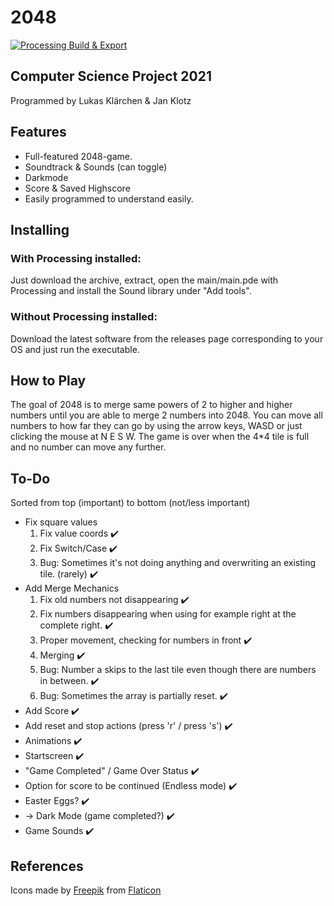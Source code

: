 # 2048
[![Processing Build & Export](https://github.com/InklingSplasher/2048/actions/workflows/build-and-export.yml/badge.svg)](https://github.com/InklingSplasher/2048/actions/workflows/build-and-export.yml)
## Computer Science Project 2021
Programmed by Lukas Klärchen & Jan Klotz

## Features
* Full-featured 2048-game.
* Soundtrack & Sounds (can toggle)
* Darkmode
* Score & Saved Highscore
* Easily programmed to understand easily.

## Installing
### With Processing installed:
Just download the archive, extract, open the main/main.pde with Processing and install the Sound library under "Add tools".
### Without Processing installed:
Download the latest software from the releases page corresponding to your OS and just run the executable.

## How to Play
The goal of 2048 is to merge same powers of 2 to higher and higher numbers until you are able to merge 2 numbers into 2048.
You can move all numbers to how far they can go by using the arrow keys, WASD or just clicking the mouse at N E S W.
The game is over when the 4\*4 tile is full and no number can move any further.

## To-Do
Sorted from top (important) to bottom (not/less important)

* Fix square values
  1. Fix value coords ✔️
  2. Fix Switch/Case ✔️
  3. Bug: Sometimes it's not doing anything and overwriting an existing tile. (rarely) ✔️
* Add Merge Mechanics
  1. Fix old numbers not disappearing ✔️
  2. Fix numbers disappearing when using for example right at the complete right. ✔️
  2. Proper movement, checking for numbers in front ✔️
  3. Merging ✔️
  4. Bug: Number a skips to the last tile even though there are numbers in between. ✔️
  5. Bug: Sometimes the array is partially reset. ✔️
* Add Score ✔️
* Add reset and stop actions (press 'r' / press 's') ✔️
* Animations ✔️
* Startscreen ✔️
* "Game Completed" / Game Over Status ✔️
* Option for score to be continued (Endless mode) ✔️
* Easter Eggs? ✔️
* -> Dark Mode (game completed?) ✔️
* Game Sounds ✔️

## References
Icons made by [Freepik](https://www.freepik.com) from [Flaticon](https://www.flaticon.com/)

